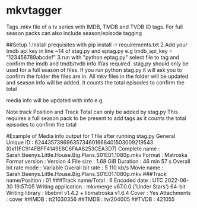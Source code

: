 # mkvtagger
Tags .mkv file of a tv series with IMDB, TMDB and TVDB ID tags. For full season packs can also include season/episode tagging  


##Setup
1.Install prequisites with pip install -r requirements.txt
2.Add your tmdb api key in line ~14 of stag.py and eptag.py
e.g tmdb_api_key = "123456789abcdef"
3.run with "python eptag.py"
select file to tag and confirm the imdb and tmdb/tvdb info if/as required.
stag.py should only be used for a full season of files. If you run python stag.py it will ask you to confirm the folder the files are in. All mkv files in the folder will be updated and season info will be added. It counts the total episodes to confirm the total

media info will be updated with info e.g.

Note track Position and Track Total can only be added by stag.py
This requires a full season pack to be present to add tags as it counts the total episodes to confirm the total

#Example of Media info output for 1 file after running stag.py
General
Unique ID                                : 62443573869635734601668401503009219543 (0x11FC914FBFF4149E8C6FAA8253CEA3D7)
Complete name                            : Sarah.Beenys.Little.House.Big.Plans.S01E01.1080p.mkv
Format                                   : Matroska
Format version                           : Version 4
File size                                : 1.68 GiB
Duration                                 : 46 min 57 s
Overall bit rate mode                    : Variable
Overall bit rate                         : 5 110 kb/s
Movie name                               : Sarah.Beenys.Little.House.Big.Plans.S01E01.1080p.mkv
###Track name/Position                      : 01
###Track name/Total                         : 6
Encoded date                             : UTC 2022-06-30 19:57:05
Writing application                      : mkvmerge v67.0.0 ('Under Stars') 64-bit
Writing library                          : libebml v1.4.2 + libmatroska v1.6.4
Cover                                    : Yes
Attachments                              : cover
##IMDB                                     : tt21030356
##TMDB                                     : tv/204005
##TVDB                                     : 421055

